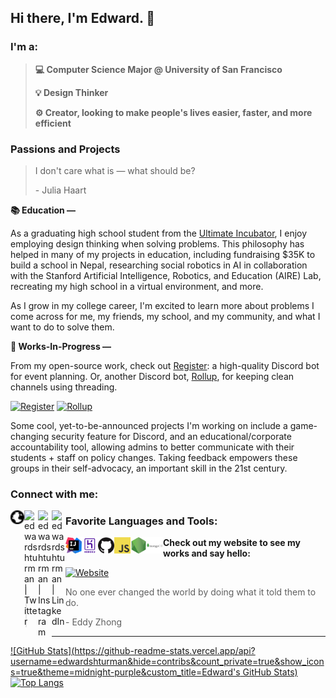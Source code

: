 ## Hi there, I'm Edward. 👋

### I'm a:

> **💻 Computer Science Major @ University of San Francisco**
>
> **💡 Design Thinker**
>
> **⚙️ Creator, looking to make people's lives easier, faster, and more efficient**

### Passions and Projects

> I don't care what is — what should be?
>
> \- Julia Haart

**📚 Education —**

As a graduating high school student from the [Ultimate Incubator](https://www.wired.com/story/design-tech-high-school/), I enjoy employing design thinking when solving problems. This philosophy has helped in many of my projects in education, including fundraising $35K to build a school in Nepal, researching social robotics in AI in collaboration with the Stanford Artificial Intelligence, Robotics, and Education (AIRE) Lab, recreating my high school in a virtual environment, and more.

As I grow in my college career, I'm excited to learn more about problems I come across for me, my friends, my school, and my community, and what I want to do to solve them.

**🌟 Works-In-Progress —**

From my open-source work, check out [Register](https://edwardshturman.com/register): a high-quality Discord bot for event planning. Or, another Discord bot, [Rollup](https://edwardshturman.com/rollup), for keeping clean channels using threading.

[![Register](https://github-readme-stats.vercel.app/api/pin/?username=edwardshturman&repo=register-bot&theme=midnight-purple)](https://github.com/edwardshturman/register-bot)
[![Rollup](https://github-readme-stats.vercel.app/api/pin/?username=edwardshturman&repo=rollup-bot&theme=midnight-purple)](https://github.com/edwardshturman/rollup-bot)

Some cool, yet-to-be-announced projects I'm working on include a game-changing security feature for Discord, and an educational/corporate accountability tool, allowing admins to better communicate with their students + staff on policy changes. Taking feedback empowers these groups in their self-advocacy, an important skill in the 21st century.

### Connect with me:

[<img align="left" alt="edwardshturman.com" width="22px" src="https://raw.githubusercontent.com/iconic/open-iconic/master/svg/globe.svg" />][website]
[<img align="left" alt="edwardshturman | Twitter" width="22px" src="https://cdn.jsdelivr.net/npm/simple-icons@v3/icons/twitter.svg" />][twitter]
[<img align="left" alt="edwardshturman | Instagram" width="22px" src="https://cdn.jsdelivr.net/npm/simple-icons@v3/icons/instagram.svg" />][instagram]
[<img align="left" alt="edwardshturman | LinkedIn" width="22px" src="https://cdn.jsdelivr.net/npm/simple-icons@v3/icons/linkedin.svg" />][linkedin]

### Favorite Languages and Tools:

[<img align="left" alt="IntelliJ IDEA" width="26px" src="https://raw.githubusercontent.com/github/explore/caa262eeb858e81282d6f651d6eef1f8730b54ba/topics/intellij-idea/intellij-idea.png" />]()
[<img align="left" alt="Heroku" width="26px" src="https://raw.githubusercontent.com/github/explore/cb661bc288627f05a5ac4187b00495fd8048c9fa/topics/heroku/heroku.png" />]()
[<img align="left" alt="GitHub" width="26px" src="https://raw.githubusercontent.com/github/explore/78df643247d429f6cc873026c0622819ad797942/topics/github/github.png" />]()
[<img align="left" alt="JavaScript" width="26px" src="https://raw.githubusercontent.com/github/explore/80688e429a7d4ef2fca1e82350fe8e3517d3494d/topics/javascript/javascript.png" />]()
[<img align="left" alt="Node.js" width="26px" src="https://raw.githubusercontent.com/github/explore/80688e429a7d4ef2fca1e82350fe8e3517d3494d/topics/nodejs/nodejs.png" />]()
[<img align="left" alt="MongoDB" width="26px" src="https://raw.githubusercontent.com/github/explore/80688e429a7d4ef2fca1e82350fe8e3517d3494d/topics/mongodb/mongodb.png" />]()

**Check out my website to see my works and say hello:**

[![Website](https://img.shields.io/website?label=edwardshturman.com&style=for-the-badge&url=https%3A%2F%2Fedwardshturman.com)](https://edwardshturman.com)

> No one ever changed the world by doing what it told them to do.
>
> \- Eddy Zhong

---

[![GitHub Stats](https://github-readme-stats.vercel.app/api?username=edwardshturman&hide=contribs&count_private=true&show_icons=true&theme=midnight-purple&custom_title=Edward's GitHub Stats)](https://github.com/edwardshturman)
[![Top Langs](https://github-readme-stats.vercel.app/api/top-langs/?username=edwardshturman&layout=compact&theme=midnight-purple)](https://github.com/edwardshturman)

[website]: https://edwardshturman.com
[twitter]: https://twitter.com/edwardshturman
[instagram]: https://instagram.com/edwardshturman
[linkedin]: https://linkedin.com/in/edward-shturman
